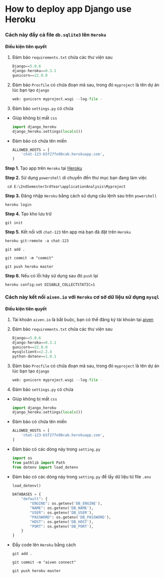 # How to deploy app Django use Heroku

### Cách này đẩy cả file `db.sqlite3` lên `Heroku`


#### Điều kiện tiên quyết

1. Đảm bảo `requirements.txt` chứa các thư viện sau

    ```python
    Django==5.0.6
    django-heroku==0.3.1
    gunicorn==22.0.0
    ```

2. Đảm bảo `Procfile` có chứa đoạn mã sau, trong đó `myproject` là tên dự án lúc bạn tạo `django`

    ```python
    web: gunicorn myproject.wsgi --log-file -
    ```

3. Đảm bảo `settings.py` có chứa

- Giúp không bị mất `css`

  ```python
  import django_heroku
  django_heroku.settings(locals())
  ```

- Đảm bảo có chứa tên miền
  
  ```python
  ALLOWED_HOSTS = [
      'chat-123-b5f27fe98cab.herokuapp.com',
  ]
  ```


**Step 1.** Tạo app trên `Heroku` tại [Heroku](https://dashboard.heroku.com/)

**Step 2.** Sử dụng `powershell` di chuyển đến thư mục bạn đang làm việc
  
  ```
   cd E:\2ndSemester3rdYear\applicationAnalysis\Myproject
  ```

**Step 3.** Đăng nhập `Heroku` bằng cách sử dụng câu lệnh sau trên `powershell`

  ```
  heroku login
  ```

**Step 4.** Tạo kho lưu trữ

```
git init
```

**Step 5.** Kết nối với `chat-123` tên app mà bạn đã đặt trên `Heroku`

```
heroku git:remote -a chat-123
```


```
git add .
```

```
git commit -m "commit"
```

```
git push heroku master
```

**Step 6.** Nếu có lỗi hãy sử dụng sau đó `push` lại

```
heroku config:set DISABLE_COLLECTSTATIC=1
```

### Cách này kết nối `aiven.io` với `Heroku` cơ sở dữ liệu sử dụng `mysql`


#### Điều kiện tiên quyết

1. Tài khoản `aiven.io` là bắt buộc, bạn có thể đăng ký tài khoản tại [aiven](https://console.aiven.io/)

2. Đảm bảo `requirements.txt` chứa các thư viện sau

    ```python
    Django==5.0.6
    django-heroku==0.3.1
    gunicorn==22.0.0
    mysqlclient==2.2.4
    python-dotenv==1.0.1
    ```

3. Đảm bảo `Procfile` có chứa đoạn mã sau, trong đó `myproject` là tên dự án lúc bạn tạo `django`

    ```python
    web: gunicorn myproject.wsgi --log-file -
    ```

4. Đảm bảo `settings.py` có chứa

- Giúp không bị mất `css`

  ```python
  import django_heroku
  django_heroku.settings(locals())
  ```

- Đảm bảo có chứa tên miền
  
  ```python
  ALLOWED_HOSTS = [
      'chat-123-b5f27fe98cab.herokuapp.com',
  ]
  ```

- Đảm bảo có các dòng này trong `setting.py`
  
    ```python
    import os
    from pathlib import Path
    from dotenv import load_dotenv
    ```

 - Đảm bảo có các dòng này trong `setting.py` để lấy dữ liệu từ file `.env`
   
    ```python
    load_dotenv()
    
    DATABASES = {
        "default": {
            "ENGINE": os.getenv('DB_ENGINE'),
            "NAME": os.getenv('DB_NAME'),
            "USER": os.getenv('DB_USER'),
            "PASSWORD": os.getenv('DB_PASSWORD'),
            "HOST": os.getenv('DB_HOST'),
            "PORT": os.getenv('DB_PORT'),
        }
    }    
    ```

 - Đẩy code lên `Heroku` bằng cách

   ```
   git add .
   ```

   ```
   git commit -m "aiven connect"
   ```
   
   ```
   git push heroku master
   ```



